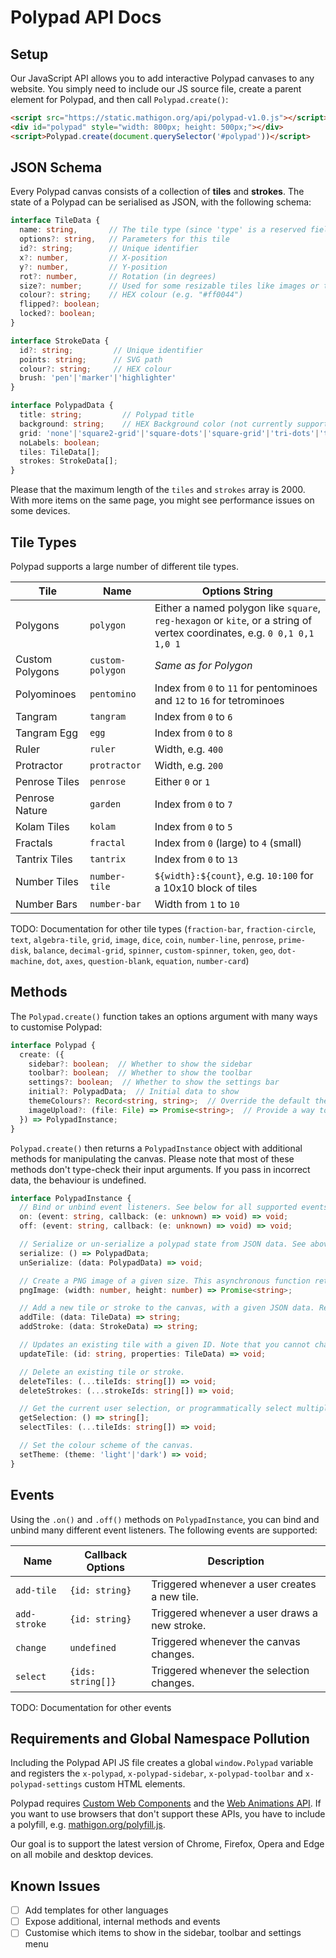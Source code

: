 # Polypad API Docs

## Setup

Our JavaScript API allows you to add interactive Polypad canvases to any website. You simply need to include our JS source file, create a parent element for Polypad, and then call `Polypad.create()`:

```html
<script src="https://static.mathigon.org/api/polypad-v1.0.js"></script>
<div id="polypad" style="width: 800px; height: 500px;"></div>
<script>Polypad.create(document.querySelector('#polypad'))</script>
```


## JSON Schema

Every Polypad canvas consists of a collection of __tiles__ and __strokes__. The state of a Polypad can be serialised as JSON, with the following schema:

```ts
interface TileData {
  name: string,       // The tile type (since 'type' is a reserved field in many databases)
  options?: string,   // Parameters for this tile
  id?: string;        // Unique identifier
  x?: number,         // X-position
  y?: number,         // Y-position
  rot?: number,       // Rotation (in degrees)
  size?: number;      // Used for some resizable tiles like images or text boxes
  colour?: string;    // HEX colour (e.g. "#ff0044")
  flipped?: boolean;
  locked?: boolean;
}

interface StrokeData {
  id?: string;         // Unique identifier
  points: string;      // SVG path
  colour?: string;     // HEX colour
  brush: 'pen'|'marker'|'highlighter'
}

interface PolypadData {
  title: string;         // Polypad title
  background: string;    // HEX Background color (not currently supported!)
  grid: 'none'|'square2-grid'|'square-dots'|'square-grid'|'tri-dots'|'tri-grid'|'tri2-dots'|'tri2-grid';
  noLabels: boolean;
  tiles: TileData[];
  strokes: StrokeData[];
}
```

Please that the maximum length of the `tiles` and `strokes` array is 2000. With more items on the
same page, you might see performance issues on some devices.


## Tile Types

Polypad supports a large number of different tile types.

| Tile            | Name             | Options String |
| --------------- | ---------------- | -------------- |
| Polygons        | `polygon`        | Either a named polygon like `square`, `reg-hexagon` or `kite`, or a string of vertex coordinates, e.g. `0 0,1 0,1 1,0 1`|
| Custom Polygons | `custom-polygon` | _Same as for Polygon_ |
| Polyominoes     | `pentomino`      | Index from `0` to `11` for pentominoes and `12` to `16` for tetrominoes |
| Tangram         | `tangram`        | Index from `0` to `6` |
| Tangram Egg     | `egg`            | Index from `0` to `8` |
| Ruler           | `ruler`          | Width, e.g. `400` |
| Protractor      | `protractor`     | Width, e.g. `200` |
| Penrose Tiles   | `penrose`        | Either `0` or `1` |
| Penrose Nature  | `garden`         | Index from `0` to `7` |
| Kolam Tiles     | `kolam`          | Index from `0` to `5` |
| Fractals        | `fractal`        | Index from `0` (large) to `4` (small) |
| Tantrix Tiles   | `tantrix`        | Index from `0` to `13` |
| Number Tiles    | `number-tile`    | `${width}:${count}`, e.g. `10:100` for a 10x10 block of tiles |
| Number Bars     | `number-bar`     | Width from `1` to `10` |

TODO: Documentation for other tile types (`fraction-bar`, `fraction-circle`, `text`, `algebra-tile`, `grid`, `image`, `dice`, `coin`, `number-line`, `penrose`, `prime-disk`, `balance`, `decimal-grid`, `spinner`, `custom-spinner`, `token`, `geo`, `dot-machine`, `dot`, `axes`, `question-blank`, `equation`, `number-card`)


## Methods

The `Polypad.create()` function takes an options argument with many ways to customise Polypad:

```ts
interface Polypad {
  create: ({
    sidebar?: boolean;  // Whether to show the sidebar
    toolbar?: boolean;  // Whether to show the toolbar
    settings?: boolean;  // Whether to show the settings bar
    initial?: PolypadData;  // Initial data to show
    themeColours?: Record<string, string>;  // Override the default theme colours
    imageUpload?: (file: File) => Promise<string>;  // Provide a way to upload image files
  }) => PolypadInstance;
}
```

`Polypad.create()` then returns a `PolypadInstance` object with additional methods for manipulating the canvas. Please note that most of these methods don't type-check their input arguments. If you pass in incorrect data, the behaviour is undefined.

```ts
interface PolypadInstance {
  // Bind or unbind event listeners. See below for all supported events.
  on: (event: string, callback: (e: unknown) => void) => void;
  off: (event: string, callback: (e: unknown) => void) => void;

  // Serialize or un-serialize a polypad state from JSON data. See above for types.
  serialize: () => PolypadData;
  unSerialize: (data: PolypadData) => void;

  // Create a PNG image of a given size. This asynchronous function returns a Data URI string.
  pngImage: (width: number, height: number) => Promise<string>;

  // Add a new tile or stroke to the canvas, with a given JSON data. Returns the ID of the item.
  addTile: (data: TileData) => string;
  addStroke: (data: StrokeData) => string;

  // Updates an existing tile with a given ID. Note that you cannot change the 'name' of a tile.
  updateTile: (id: string, properties: TileData) => void;

  // Delete an existing tile or stroke.
  deleteTiles: (...tileIds: string[]) => void;
  deleteStrokes: (...strokeIds: string[]) => void;

  // Get the current user selection, or programmatically select multiple existing tiles.
  getSelection: () => string[];
  selectTiles: (...tileIds: string[]) => void;

  // Set the colour scheme of the canvas.
  setTheme: (theme: 'light'|'dark') => void;
}
```


## Events

Using the `.on()` and `.off()` methods on `PolypadInstance`, you can bind and unbind many different
event listeners. The following events are supported:

| Name          | Callback Options    | Description |
| ------------- | ------------------- | --------------------------------------------- |
| `add-tile`    | `{id: string}`      | Triggered whenever a user creates a new tile. |
| `add-stroke`  | `{id: string}`      | Triggered whenever a user draws a new stroke. |
| `change`      | `undefined`         | Triggered whenever the canvas changes.        |
| `select`      | `{ids: string[]}`   | Triggered whenever the selection changes.     |

TODO: Documentation for other events


## Requirements and Global Namespace Pollution

Including the Polypad API JS file creates a global `window.Polypad` variable and registers the `x-polypad`, `x-polypad-sidebar`, `x-polypad-toolbar` and `x-polypad-settings` custom HTML elements.

Polypad requires [Custom Web Components](https://developer.mozilla.org/en-US/docs/Web/Web_Components/Using_custom_elements) and the [Web Animations API](https://developer.mozilla.org/en-US/docs/Web/API/Web_Animations_API). If you want to use browsers that don't support these APIs, you have to include a polyfill, e.g. [mathigon.org/polyfill.js](https://mathigon.org/polyfill.js).

Our goal is to support the latest version of Chrome, Firefox, Opera and Edge on all mobile and desktop devices.


## Known Issues

* [ ] Add templates for other languages
* [ ] Expose additional, internal methods and events
* [ ] Customise which items to show in the sidebar, toolbar and settings menu
